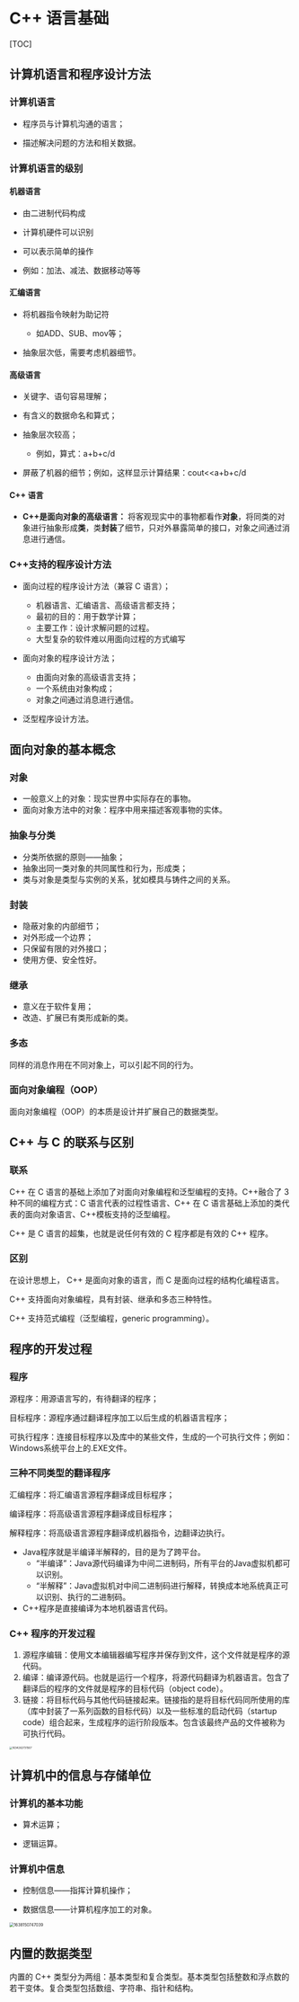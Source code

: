 # C++ 语言基础

[TOC]

## 计算机语言和程序设计方法

### 计算机语言

+ 程序员与计算机沟通的语言；

+ 描述解决问题的方法和相关数据。

### 计算机语言的级别

#### 机器语言

+ 由二进制代码构成

+ 计算机硬件可以识别

+ 可以表示简单的操作

+ 例如：加法、减法、数据移动等等

#### 汇编语言

+ 将机器指令映射为助记符
  + 如ADD、SUB、mov等；

+ 抽象层次低，需要考虑机器细节。

#### 高级语言

+ 关键字、语句容易理解；

+ 有含义的数据命名和算式；

+ 抽象层次较高；
  + 例如，算式：a+b+c/d

+ 屏蔽了机器的细节；例如，这样显示计算结果：cout<<a+b+c/d

#### C++ 语言

+ **C++是面向对象的高级语言：** 将客观现实中的事物都看作**对象**，将同类的对象进行抽象形成**类**，类**封装**了细节，只对外暴露简单的接口，对象之间通过消息进行通信。

### C++支持的程序设计方法

+ 面向过程的程序设计方法（兼容 C 语言）；
  + 机器语言、汇编语言、高级语言都支持；
  + 最初的目的：用于数学计算；
  + 主要工作：设计求解问题的过程。
  + 大型复杂的软件难以用面向过程的方式编写

+ 面向对象的程序设计方法；
  + 由面向对象的高级语言支持；
  + 一个系统由对象构成；
  + 对象之间通过消息进行通信。

+ 泛型程序设计方法。



## 面向对象的基本概念

### 对象

+ 一般意义上的对象：现实世界中实际存在的事物。
+ 面向对象方法中的对象：程序中用来描述客观事物的实体。

### 抽象与分类

+ 分类所依据的原则——抽象；
+ 抽象出同一类对象的共同属性和行为，形成类；
+ 类与对象是类型与实例的关系，犹如模具与铸件之间的关系。

### 封装

+ 隐蔽对象的内部细节；
+ 对外形成一个边界；
+ 只保留有限的对外接口；
+ 使用方便、安全性好。

### 继承

+ 意义在于软件复用；
+ 改造、扩展已有类形成新的类。

### 多态

同样的消息作用在不同对象上，可以引起不同的行为。

### 面向对象编程（OOP）

面向对象编程（OOP）的本质是设计并扩展自己的数据类型。



## C++ 与 C 的联系与区别

### 联系

C++ 在 C 语言的基础上添加了对面向对象编程和泛型编程的支持。C++融合了 3 种不同的编程方式：C 语言代表的过程性语言、C++ 在 C 语言基础上添加的类代表的面向对象语言、C++模板支持的泛型编程。

C++ 是 C 语言的超集，也就是说任何有效的 C 程序都是有效的 C++ 程序。

### 区别

在设计思想上， C++ 是面向对象的语言，而 C 是面向过程的结构化编程语言。 

C++ 支持面向对象编程，具有封装、继承和多态三种特性。

C++ 支持范式编程（泛型编程，generic programming）。



## 程序的开发过程

### 程序

源程序：用源语言写的，有待翻译的程序；

目标程序：源程序通过翻译程序加工以后生成的机器语言程序；

可执行程序：连接目标程序以及库中的某些文件，生成的一个可执行文件；例如：Windows系统平台上的.EXE文件。

### 三种不同类型的翻译程序

汇编程序：将汇编语言源程序翻译成目标程序；

编译程序：将高级语言源程序翻译成目标程序；

解释程序：将高级语言源程序翻译成机器指令，边翻译边执行。

+ Java程序就是半编译半解释的，目的是为了跨平台。
  + “半编译”：Java源代码编译为中间二进制码，所有平台的Java虚拟机都可以识别。
  + “半解释”：Java虚拟机对中间二进制码进行解释，转换成本地系统真正可以识别、执行的二进制码。
+ C++程序是直接编译为本地机器语言代码。

### C++ 程序的开发过程

1. 源程序编辑：使用文本编辑器编写程序并保存到文件，这个文件就是程序的源代码。
2. 编译：编译源代码。也就是运行一个程序，将源代码翻译为机器语言。包含了翻译后的程序的文件就是程序的目标代码（object code）。
3. 链接：将目标代码与其他代码链接起来。链接指的是将目标代码同所使用的库（库中封装了一系列函数的目标代码）以及一些标准的启动代码（startup code）组合起来，生成程序的运行阶段版本。包含该最终产品的文件被称为可执行代码。

<img src="assets/1634262731567.png" alt="1634262731567" style="zoom: 33%;" />





## 计算机中的信息与存储单位

### 计算机的基本功能

+ 算术运算；

+ 逻辑运算。

### 计算机中信息

+ 控制信息——指挥计算机操作；

+ 数据信息——计算机程序加工的对象。

<img src="assets/1638150747039.png" alt="1638150747039" style="zoom: 50%;" />



## 内置的数据类型

内置的 C++ 类型分为两组：基本类型和复合类型。基本类型包括整数和浮点数的若干变体。复合类型包括数组、字符串、指针和结构。

